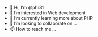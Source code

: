 - 👋 Hi, I’m @phr31
- 👀 I’m interested in Web development
- 🌱 I’m currently learning more about PHP
- 💞️ I’m looking to collaborate on ...
- 📫 How to reach me ...

<!---
phr31/phr31 is a ✨ special ✨ repository because its `README.md` (this file) appears on your GitHub profile.
You can click the Preview link to take a look at your changes.
--->
